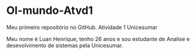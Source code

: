 # Ol-mundo-Atvd1
Meu primeiro repositório no GitHub. Atividade 1 Unicesumar

Meu nome é Luan Henrique, tenho 26 anos e sou estudante de Analise e desevolvimento de sistemas pela Unicesumar.

